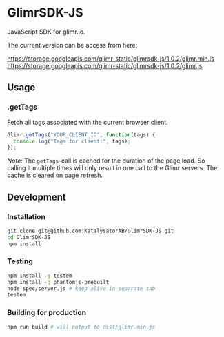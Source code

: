 # GlimrSDK-JS

JavaScript SDK for glimr.io.

The current version can be access from here:

https://storage.googleapis.com/glimr-static/glimrsdk-js/1.0.2/glimr.min.js
https://storage.googleapis.com/glimr-static/glimrsdk-js/1.0.2/glimr.js

## Usage

### .getTags

Fetch all tags associated with the current browser client.

```js
Glimr.getTags("YOUR_CLIENT_ID", function(tags) {
  console.log("Tags for client:", tags);
});
```

_Note:_ The `getTags`-call is cached for the duration of the page load. So calling it multiple times will only result in one call to the Glimr servers. The cache is cleared on page refresh.

## Development

### Installation

```bash
git clone git@github.com:KatalysatorAB/GlimrSDK-JS.git
cd GlimrSDK-JS
npm install
```

### Testing

```bash
npm install -g testem
npm install -g phantomjs-prebuilt
node spec/server.js # keep alive in separate tab
testem
```

### Building for production

```bash
npm run build # will output to dist/glimr.min.js
```
